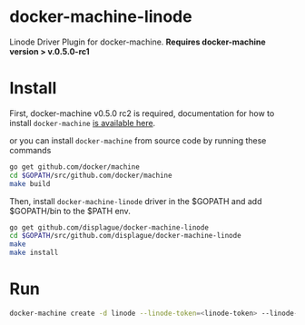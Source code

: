# docker-machine-linode

Linode Driver Plugin for docker-machine. **Requires docker-machine version > v.0.5.0-rc1**

# Install

First, docker-machine v0.5.0 rc2 is required, documentation for how to install `docker-machine`
[is available here](https://github.com/docker/machine/releases/tag/v0.5.0-rc2#Installation).

or you can install `docker-machine` from source code by running these commands

```bash
go get github.com/docker/machine
cd $GOPATH/src/github.com/docker/machine
make build
```

Then, install `docker-machine-linode` driver in the $GOPATH and add $GOPATH/bin to the $PATH env. 

```bash
go get github.com/displague/docker-machine-linode
cd $GOPATH/src/github.com/displague/docker-machine-linode
make
make install
```

# Run

```bash
docker-machine create -d linode --linode-token=<linode-token> --linode-root-pass=<linode-root-pass> linode
```
